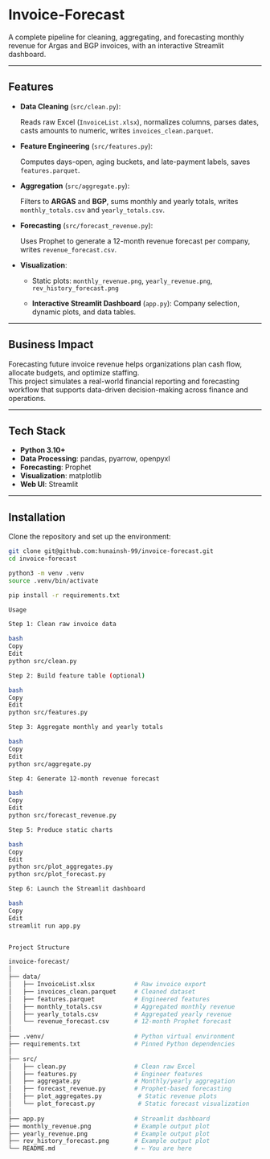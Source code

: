 # Invoice-Forecast

A complete pipeline for cleaning, aggregating, and forecasting monthly revenue for Argas and BGP invoices, with an interactive Streamlit dashboard.

---

## Features

- **Data Cleaning** (`src/clean.py`):  

  Reads raw Excel (`InvoiceList.xlsx`), normalizes columns, parses dates, casts amounts to numeric, writes `invoices_clean.parquet`.

- **Feature Engineering** (`src/features.py`):  

  Computes days-open, aging buckets, and late-payment labels, saves `features.parquet`.

- **Aggregation** (`src/aggregate.py`):  

  Filters to **ARGAS** and **BGP**, sums monthly and yearly totals, writes `monthly_totals.csv` and `yearly_totals.csv`.

- **Forecasting** (`src/forecast_revenue.py`):  

  Uses Prophet to generate a 12-month revenue forecast per company, writes `revenue_forecast.csv`.

- **Visualization**:  

  - Static plots: `monthly_revenue.png`, `yearly_revenue.png`, `rev_history_forecast.png`

  - **Interactive Streamlit Dashboard** (`app.py`): Company selection, dynamic plots, and data tables.

---

## Business Impact

Forecasting future invoice revenue helps organizations plan cash flow, allocate budgets, and optimize staffing.  
This project simulates a real-world financial reporting and forecasting workflow that supports data-driven decision-making across finance and operations.

---

## Tech Stack

- **Python 3.10+**
- **Data Processing**: pandas, pyarrow, openpyxl
- **Forecasting**: Prophet
- **Visualization**: matplotlib
- **Web UI**: Streamlit

---

## Installation

Clone the repository and set up the environment:

```bash
git clone git@github.com:hunainsh-99/invoice-forecast.git
cd invoice-forecast

python3 -m venv .venv
source .venv/bin/activate

pip install -r requirements.txt

Usage

Step 1: Clean raw invoice data

bash
Copy
Edit
python src/clean.py

Step 2: Build feature table (optional)

bash
Copy
Edit
python src/features.py

Step 3: Aggregate monthly and yearly totals

bash
Copy
Edit
python src/aggregate.py

Step 4: Generate 12-month revenue forecast

bash
Copy
Edit
python src/forecast_revenue.py

Step 5: Produce static charts

bash
Copy
Edit
python src/plot_aggregates.py
python src/plot_forecast.py

Step 6: Launch the Streamlit dashboard

bash
Copy
Edit
streamlit run app.py


Project Structure

invoice-forecast/
│
├── data/
│   ├── InvoiceList.xlsx           # Raw invoice export
│   ├── invoices_clean.parquet     # Cleaned dataset
│   ├── features.parquet           # Engineered features
│   ├── monthly_totals.csv         # Aggregated monthly revenue
│   ├── yearly_totals.csv          # Aggregated yearly revenue
│   └── revenue_forecast.csv       # 12-month Prophet forecast
│
├── .venv/                         # Python virtual environment
├── requirements.txt               # Pinned Python dependencies
│
├── src/
│   ├── clean.py                   # Clean raw Excel
│   ├── features.py                # Engineer features
│   ├── aggregate.py               # Monthly/yearly aggregation
│   ├── forecast_revenue.py        # Prophet-based forecasting
│   ├── plot_aggregates.py          # Static revenue plots
│   └── plot_forecast.py            # Static forecast visualization
│
├── app.py                         # Streamlit dashboard
├── monthly_revenue.png            # Example output plot
├── yearly_revenue.png             # Example output plot
├── rev_history_forecast.png       # Example output plot
└── README.md                      # ← You are here
